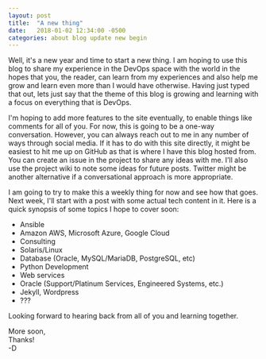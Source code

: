 ```yaml
---
layout: post
title:  "A new thing"
date:   2018-01-02 12:34:00 -0500
categories: about blog update new begin
---
```


Well, it's a new year and time to start a new thing. I am hoping to use this blog to share my 
experience in the DevOps space with the world in the hopes that you, the reader, can learn
from my experiences and also help me grow and learn even more than I would have otherwise. Having
just typed that out, lets just say that the theme of this blog is growing and learning with a
focus on everything that is DevOps.

I'm hoping to add more features to the site eventually, to enable things like comments for all of
you. For now, this is going to be a one-way conversation. However, you can always reach out to me
in any number of ways through social media. If it has to do with this site directly, it might be
easiest to hit me up on GitHub as that is where I have this blog hosted from. You can create an
issue in the project to share any ideas with me. I'll also use the project wiki to note some ideas
for future posts. Twitter might be another alternative if a conversational approach is more
appropriate.

I am going to try to make this a weekly thing for now and see how that goes. Next week, I'll start
with a post with some actual tech content in it. Here is a quick synopsis of some topics I hope to
cover soon:

* Ansible
* Amazon AWS, Microsoft Azure, Google Cloud
* Consulting
* Solaris/Linux
* Database (Oracle, MySQL/MariaDB, PostgreSQL, etc)
* Python Development
* Web services
* Oracle (Support/Platinum Services, Engineered Systems, etc.)
* Jekyll, Wordpress
* ???

Looking forward to hearing back from all of you and learning together.

More soon,  
Thanks!  
-D
